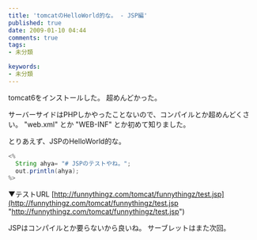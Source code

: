 ```yaml
---
title: 'tomcatのHelloWorld的な。 - JSP編'
published: true
date: 2009-01-10 04:44
comments: true
tags:
- 未分類

keywords:
- 未分類
---
```

tomcat6をインストールした。
超めんどかった。

サーバーサイドはPHPしかやったことないので、コンパイルとか超めんどくさい。
"web.xml" とか "WEB-INF" とか初めて知りました。

とりあえず、JSPのHelloWorld的な。
```java
<%
  String ahya= "# JSPのテストやね。";
  out.println(ahya);
%>
```

▼テストURL
[http://funnythingz.com/tomcat/funnythingz/test.jsp](http://funnythingz.com/tomcat/funnythingz/test.jsp "http://funnythingz.com/tomcat/funnythingz/test.jsp")

JSPはコンパイルとか要らないから良いね。
サーブレットはまた次回。